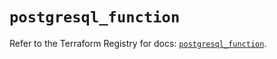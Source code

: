 # `postgresql_function`

Refer to the Terraform Registry for docs: [`postgresql_function`](https://registry.terraform.io/providers/sourcegraph/postgresql/1.25.0-sg.2/docs/resources/function).
